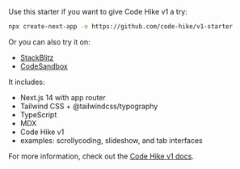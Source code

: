 Use this starter if you want to give Code Hike v1 a try:

```bash
npx create-next-app -e https://github.com/code-hike/v1-starter
```

Or you can also try it on:

- [StackBlitz](https://stackblitz.com/github/code-hike/v1-starter)
- [CodeSandbox](https://codesandbox.io/s/github/code-hike/v1-starter)

It includes:

- Next.js 14 with app router
- Tailwind CSS + @tailwindcss/typography
- TypeScript
- MDX
- Code Hike v1
- examples: scrollycoding, slideshow, and tab interfaces

For more information, check out the [Code Hike v1 docs](https://v1.codehike.org/docs).
